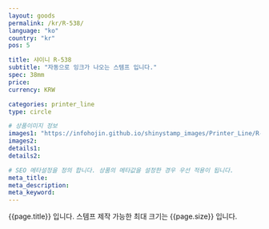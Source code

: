 ```yaml
---
layout: goods
permalink: /kr/R-538/
language: "ko"
country: "kr"
pos: 5

title: 샤이니 R-538
subtitle: "자동으로 잉크가 나오는 스템프 입니다."
spec: 38mm
price: 
currency: KRW

categories: printer_line
type: circle

# 상품이미지 정보
images1: "https://infohojin.github.io/shinystamp_images/Printer_Line/R-538/R-538_1.jpg"
images2:
details1:
details2:    

# SEO 메타설정을 정의 합니다. 상품의 메타값을 설정한 경우 우선 적용이 됩니다.
meta_title: 
meta_description:
meta_keyword:
---
```


{{page.title}} 입니다. 스템프 제작 가능한 최대 크기는 {{page.size}} 입니다.